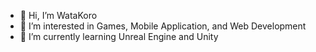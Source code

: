 - 👋 Hi, I’m WataKoro
- 👀 I’m interested in Games, Mobile Application, and Web Development
- 🌱 I’m currently learning Unreal Engine and Unity
